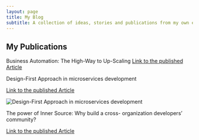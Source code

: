 ```yaml
---
layout: page
title: My Blog
subtitle: A collection of ideas, stories and publications from my own experience
---
```


## My Publications

Business Automation: The High-Way to Up-Scaling
[Link to the published Article](https://medium.com/@eyalzoref_26637/business-automation-the-high-way-to-up-scaling-c13994e52b1d)

Design-First Approach in microservices development

[Link to the published Article](https://medium.com/@eyalzoref_26637/swagger-design-first-approach-in-microservices-development-with-spring-boot-maven-and-swagger-eb8525cb55f2)

![Design-First Approach in microservices development](https://miro.medium.com/v2/resize:fit:1400/format:webp/1*-kjmu0V2ZzZ8Rwq86DkQng.png)

The power of Inner Source: Why build a cross- organization developers’ community?

[Link to the published Article](https://www.linkedin.com/pulse/power-inner-source-why-build-cross-organization-developers-zoref/?trackingId=sgATLcYSTFSO8oF6Do78uA%3D%3D)
